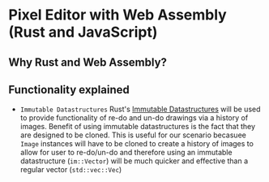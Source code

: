 # Pixel Editor with Web Assembly (Rust and JavaScript)

## Why Rust and Web Assembly?

## Functionality explained

- `Immutable Datastructures` Rust's [Immutable Datastructures](https://docs.rs/im/15.0.0/im/) will be used to provide functionality of re-do and un-do drawings via a history of images. Benefit of using immutable datastructures is the fact that they are designed to be cloned. This is useful for our scenario becasuee `Image` instances will have to be cloned to create a history of images to allow for user to re-do/un-do and therefore using an immutable datastructure (`im::Vector`) will be much quicker and effective than a regular vector (`std::vec::Vec`)
